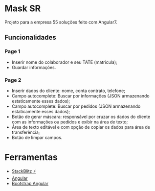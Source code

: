 # Mask SR

Projeto para a empresa 55 soluções feito com Angular7.

## Funcionalidades

### Page 1
- Inserir nome do colaborador e seu TATE (matrícula);
- Guardar informações.

### Page 2
- Inserir dados do cliente: nome, conta contrato, telefone;
- Campo autocomplete: Buscar por informações (JSON armazenando estaticamente esses dados);
- Campo autocomplete: Buscar por pedidos (JSON armazenando estaticamente esses dados);
- Botão de gerar máscara: responsável por cruzar os dados do cliente com as informações ou pedidos e exibir na área de texto;
- Área de texto editável e com opção de copiar os dados para área de transferência;
- Botão de limpar campos.

# Ferramentas

- [StackBlitz ⚡️](https://stackblitz.com/edit/mask-sr)
- [Angular](https://angular.io/)
- [Bootstrap Angular](https://ng-bootstrap.github.io/#/home)
